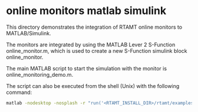 # online monitors matlab simulink

This directory demonstrates the integration of RTAMT online monitors to MATLAB/Simulink.

The monitors are integrated by using the MATLAB Lever 2 S-Function online_monitor.m, which is used to create a new S-Function simulink block online_monitor.

The main MATLAB script to start the simulation with the monitor is online_monitoring_demo.m.

The script can also be executed from the shell (Unix) with the following command:

```bash
matlab -nodesktop -nosplash -r "run('<RTAMT_INSTALL_DIR>/rtamt/examples/online_monitors_matlab_simulink/online_monitoring_demo.m');quit;"
```
